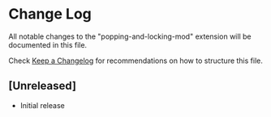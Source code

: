 # Change Log

All notable changes to the "popping-and-locking-mod" extension will be documented in this file.

Check [Keep a Changelog](http://keepachangelog.com/) for recommendations on how to structure this file.

## [Unreleased]

- Initial release
